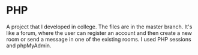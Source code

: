 # PHP
A project that I developed in college. The files are in the master branch.
It's like a forum, where the user can register an account and then create a new room or send a message in one of the existing rooms. 
I used PHP sessions and phpMyAdmin.
